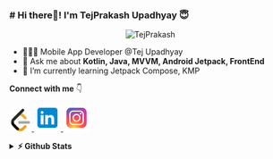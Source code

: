 ### # Hi there👋! I'm TejPrakash Upadhyay 😇
<p align="center"> <img src="https://komarev.com/ghpvc/?username=Tejprakash18" alt="TejPrakash" /> </p>

- 🧑🏽‍💻 Mobile App Developer @Tej Upadhyay
- 💬 Ask me about **Kotlin, Java, MVVM, Android Jetpack, FrontEnd**
- 🌱 I’m currently learning Jetpack Compose, KMP

**Connect with me** 👇

<p float="left">
  
  <a href="https://leetcode.com/TejprakashUpadhyay/" title="Redirect to leetcode">
    <img src="/assets/leetcode.png" width="40" alt="leetcode" />
  </a>
  
  <a href="https://www.linkedin.com/in/tejprakash-upadhyay-b62388169/" title="Redirect to LinkedIn">
    <img src="/assets/linkedin (2).png" width="48" alt="LinkedIn" />
  </a>
  
  <a href="https://www.instagram.com/tejupadhyay07" title="Redirect to Instagram">
    <img src="/assets/instagram (2).png" width="48" alt="Instagram" />
  </a>

</p>

<details>	
  <summary><b>⚡ Github Stats</b></summary>
<img height="180em" src="https://github-readme-stats.vercel.app/api?username=TejPrakash18&show_icons=true&locale=en" alt="TejPrakash18" />
<img height="180em" src="https://github-readme-stats.vercel.app/api/top-langs/?username=TejPrakash18&layout=compact"/>
<img align="center" src="https://github-readme-streak-stats.herokuapp.com/?user=tejprakash18&" alt="TejPrakash" />
</details>





